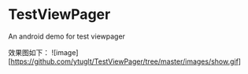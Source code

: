 # TestViewPager
An android demo for test viewpager

效果图如下：
![image][https://github.com/ytuglt/TestViewPager/tree/master/images/show.gif]
